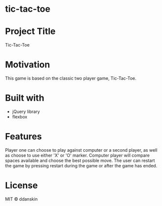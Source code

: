 # tic-tac-toe

# Project Title
Tic-Tac-Toe

# Motivation
This game is based on the classic two player game, Tic-Tac-Toe.

# Built with
* jQuery library
* flexbox

# Features
Player one can choose to play against computer or a second player, as well as choose to use either 'X' or 'O' marker.
Computer player will compare spaces available and choose the best possible move.
The user can restart the game by pressing restart during the game or after the game has ended.

# License

MIT &copy; ddanskin
